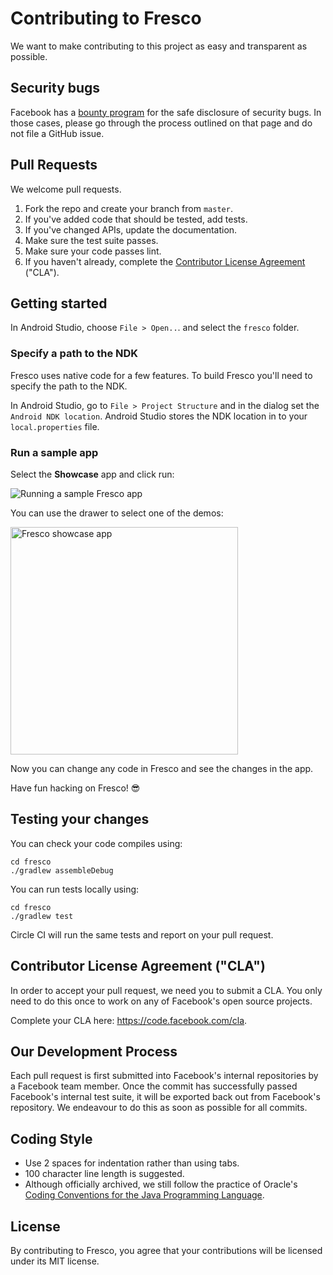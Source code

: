 # Contributing to Fresco

We want to make contributing to this project as easy and transparent as
possible.

## Security bugs

Facebook has a [bounty program](https://www.facebook.com/whitehat/) for the safe disclosure of security bugs. In those cases, please go through the process outlined on that page and do not file a GitHub issue.

## Pull Requests

We welcome pull requests.

1. Fork the repo and create your branch from `master`. 
2. If you've added code that should be tested, add tests.
3. If you've changed APIs, update the documentation. 
4. Make sure the test suite passes.
5. Make sure your code passes lint.
6. If you haven't already, complete the [Contributor License Agreement](https://code.facebook.com/cla) ("CLA").

## Getting started

In Android Studio, choose `File > Open..`. and select the `fresco` folder.

### Specify a path to the NDK

Fresco uses native code for a few features. To build Fresco you'll need to specify the path to the NDK.

In Android Studio, go to `File > Project Structure` and in the dialog set the `Android NDK location`. Android Studio stores the NDK location in to your `local.properties` file.

### Run a sample app

Select the **Showcase** app and click run:

![Running a sample Fresco app](https://cloud.githubusercontent.com/assets/346214/24415877/d48d894c-13da-11e7-8601-09627661de67.png)

You can use the drawer to select one of the demos:

<img width="364" alt="Fresco showcase app" src="https://cloud.githubusercontent.com/assets/346214/24416135/a9a4a07a-13db-11e7-9d19-25ae9cbc83d3.png">

Now you can change any code in Fresco and see the changes in the app.

Have fun hacking on Fresco! 😎

## Testing your changes

You can check your code compiles using:

```
cd fresco
./gradlew assembleDebug
```

You can run tests locally using:

```
cd fresco
./gradlew test
```

Circle CI will run the same tests and report on your pull request.

## Contributor License Agreement ("CLA")

In order to accept your pull request, we need you to submit a CLA. You only need
to do this once to work on any of Facebook's open source projects.

Complete your CLA here: <https://code.facebook.com/cla>.

## Our Development Process

Each pull request is first submitted into Facebook's internal repositories by a
Facebook team member. Once the commit has successfully passed Facebook's internal
test suite, it will be exported back out from Facebook's repository. We endeavour
to do this as soon as possible for all commits.

## Coding Style  

* Use 2 spaces for indentation rather than using tabs.
* 100 character line length is suggested.
* Although officially archived, we still follow the practice of Oracle's 
[Coding Conventions for the Java Programming Language](http://www.oracle.com/technetwork/java/javase/documentation/codeconvtoc-136057.html).

## License

By contributing to Fresco, you agree that your contributions will be licensed
under its MIT license.
